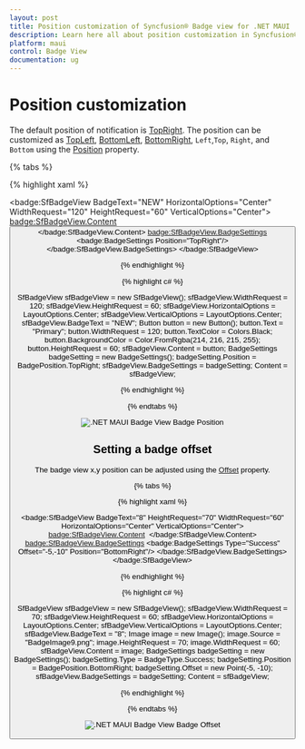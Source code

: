 ```yaml
---
layout: post
title: Position customization of Syncfusion® Badge view for .NET MAUI
description: Learn here all about position customization in Syncfusion® .NET MAUI Badge View (SfBadgeView) control and more.
platform: maui
control: Badge View
documentation: ug
---
```


# Position customization

The default position of notification is [TopRight](https://help.syncfusion.com/cr/maui/Syncfusion.Maui.Core.BadgePosition.html#Syncfusion_Maui_Core_BadgePosition_TopRight). The position can be customized as [TopLeft](https://help.syncfusion.com/cr/maui/Syncfusion.Maui.Core.BadgePosition.html#Syncfusion_Maui_Core_BadgePosition_TopLeft),  [BottomLeft](https://help.syncfusion.com/cr/maui/Syncfusion.Maui.Core.BadgePosition.html#Syncfusion_Maui_Core_BadgePosition_BottomLeft),  [BottomRight](https://help.syncfusion.com/cr/maui/Syncfusion.Maui.Core.BadgePosition.html#Syncfusion_Maui_Core_BadgePosition_BottomRight), `Left`,`Top`, `Right`, and `Bottom` using the [Position](https://help.syncfusion.com/cr/maui/Syncfusion.Maui.Core.BadgeSettings.html#Syncfusion_Maui_Core_BadgeSettings_Position) property. 

{% tabs %}

{% highlight xaml %}

 <badge:SfBadgeView BadgeText="NEW" HorizontalOptions="Center" WidthRequest="120" HeightRequest="60" VerticalOptions="Center">
        <badge:SfBadgeView.Content>
            <Button Text="Primary" BackgroundColor="#d6d8d7" TextColor="Black"  WidthRequest="120"  HeightRequest="60"/>
        </badge:SfBadgeView.Content>
        <badge:SfBadgeView.BadgeSettings>
            <badge:BadgeSettings   Position="TopRight"/>
        </badge:SfBadgeView.BadgeSettings>
</badge:SfBadgeView>

{% endhighlight %}

{% highlight c# %}

SfBadgeView sfBadgeView = new SfBadgeView();
sfBadgeView.WidthRequest = 120;
sfBadgeView.HeightRequest = 60;
sfBadgeView.HorizontalOptions = LayoutOptions.Center;
sfBadgeView.VerticalOptions = LayoutOptions.Center;
sfBadgeView.BadgeText = "NEW";
Button button = new Button();
button.Text = "Primary";
button.WidthRequest = 120;
button.TextColor = Colors.Black;
button.BackgroundColor = Color.FromRgba(214, 216, 215, 255);
button.HeightRequest = 60;
sfBadgeView.Content = button;
BadgeSettings badgeSetting = new BadgeSettings();
badgeSetting.Position = BadgePosition.TopRight;
sfBadgeView.BadgeSettings = badgeSetting;
Content = sfBadgeView;
    
{% endhighlight %}

{% endtabs %}

![.NET MAUI Badge View Badge Position](badge-position_images/net_maui_badge_view_position.png)

## Setting a badge offset

The badge view x,y position can be adjusted using the [Offset](https://help.syncfusion.com/cr/maui/Syncfusion.Maui.Core.BadgeSettings.html#Syncfusion_Maui_Core_BadgeSettings_Offset) property.

{% tabs %}

{% highlight xaml %}

  <badge:SfBadgeView BadgeText="8" HeightRequest="70" WidthRequest="60" HorizontalOptions="Center" VerticalOptions="Center">
        <badge:SfBadgeView.Content>
            <Image Source="BadgeImage9.png" HeightRequest="70" WidthRequest="60"/>
        </badge:SfBadgeView.Content>
        <badge:SfBadgeView.BadgeSettings>
            <badge:BadgeSettings Type="Success" Offset="-5,-10" Position="BottomRight"/>
        </badge:SfBadgeView.BadgeSettings>
</badge:SfBadgeView>

{% endhighlight %}

{% highlight c# %}

SfBadgeView sfBadgeView = new SfBadgeView();
sfBadgeView.WidthRequest = 70;
sfBadgeView.HeightRequest = 60;
sfBadgeView.HorizontalOptions = LayoutOptions.Center;
sfBadgeView.VerticalOptions = LayoutOptions.Center;
sfBadgeView.BadgeText = "8";
Image image = new Image();
image.Source = "BadgeImage9.png";
image.HeightRequest = 70;
image.WidthRequest = 60;
sfBadgeView.Content = image;
BadgeSettings badgeSetting = new BadgeSettings();
badgeSetting.Type = BadgeType.Success;
badgeSetting.Position = BadgePosition.BottomRight;
badgeSetting.Offset = new Point(-5, -10);
sfBadgeView.BadgeSettings = badgeSetting;
Content = sfBadgeView;

{% endhighlight %}

{% endtabs %}

![.NET MAUI Badge View Badge Offset](badge-position_images/net_maui_badge_view_offset.png)